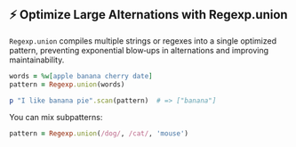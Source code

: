 ## ⚡ Optimize Large Alternations with Regexp.union

`Regexp.union` compiles multiple strings or regexes into a single optimized pattern, preventing exponential blow‑ups in alternations and improving maintainability.

```ruby
words = %w[apple banana cherry date]
pattern = Regexp.union(words)

p "I like banana pie".scan(pattern)  # => ["banana"]
```

You can mix subpatterns:

```ruby
pattern = Regexp.union(/dog/, /cat/, 'mouse')
```
